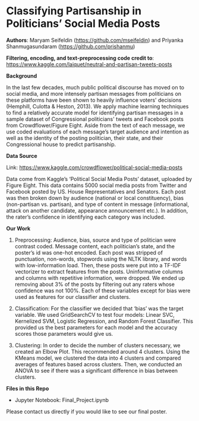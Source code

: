 # Classifying Partisanship in Politicians’ Social Media Posts

**Authors**: Maryam Seifeldin (https://github.com/mseifeldin) and Priyanka Shanmugasundaram (https://github.com/prishanmu)

**Filtering, encoding, and text-preprocessing code credit to**: https://www.kaggle.com/laiquet/neutral-and-partisan-tweets-posts



**Background** 

In the last few decades, much public political discourse has moved on to social media, and more intensely partisan messages from politicians on these platforms have been shown to heavily influence voters' decisions (Hemphill, Culotta & Heston, 2013). We apply machine learning techniques to find a relatively accurate model for identifying partisan messages in a sample dataset of Congressional politicians' tweets and Facebook posts from Crowdflower/Figure Eight. Aside from the text of each message, we use coded evaluations of each message’s target audience and intention as well as the identity of the posting politician, their state, and their Congressional house to predict partisanship.

**Data Source**

Link: https://www.kaggle.com/crowdflower/political-social-media-posts

Data come from Kaggle’s ‘Political Social Media Posts’ dataset, uploaded by Figure Eight. This data contains 5000 social media posts from Twitter and Facebook posted by US. House Representatives and Senators. Each post was then broken down by audience (national or local constituency), bias (non-partisan vs. partisan), and type of content in message (informational, attack on another candidate, appearance announcement etc.). In addition, the rater’s confidence in identifying each category was included. 

**Our Work**

1. Preprocessing:
Audience, bias, source and type of politician were contrast coded. Message content, each politician’s state, and the poster’s id was one-hot encoded. Each post was stripped of punctuation, non-words, stopwords using the NLTK library, and words with low-information load. Then, these posts were put into a TF-IDF vectorizer to extract features from the posts. Uninformative columns and columns with repetitive information, were dropped. We ended up removing about 3% of the posts by filtering out any raters whose confidence was not 100%. Each of these variables except for bias were used as features for our classifier and clusters.  

2. Classification:
For the classifier we decided that ‘bias’ was the target variable. We used GridSearchCV to test four models: Linear SVC, Kernelized SVM, Logistic Regression, and Random Forest Classifier. This provided us the best parameters for each model and the accuracy scores those parameters would give us. 

3. Clustering:
In order to decide the number of clusters necessary, we created an Elbow Plot. This recommended around 4 clusters. Using the KMeans model, we clustered the data into 4 clusters and compared averages of features based across clusters. Then, we conducted an ANOVA to see if there was a significant difference in bias between clusters. 

**Files in this Repo**

* Jupyter Notebook: Final_Project.ipynb

Please contact us directly if you would like to see our final poster. 








